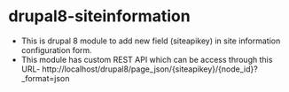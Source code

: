 # drupal8-siteinformation
* This is drupal 8 module to add new field (siteapikey) in site information configuration form.
* This module has custom REST API which can be access through this URL- http://localhost/drupal8/page_json/{siteapikey}/{node_id}?_format=json
